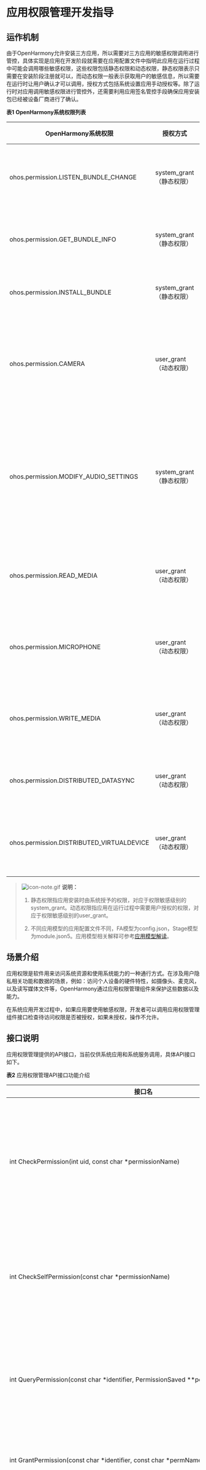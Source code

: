 # 应用权限管理开发指导


## 运作机制

由于OpenHarmony允许安装三方应用，所以需要对三方应用的敏感权限调用进行管控，具体实现是应用在开发阶段就需要在应用配置文件中指明此应用在运行过程中可能会调用哪些敏感权限，这些权限包括静态权限和动态权限，静态权限表示只需要在安装阶段注册就可以，而动态权限一般表示获取用户的敏感信息，所以需要在运行时让用户确认才可以调用，授权方式包括系统设置应用手动授权等。除了运行时对应用调用敏感权限进行管控外，还需要利用应用签名管控手段确保应用安装包已经被设备厂商进行了确认。

  **表1** **OpenHarmony系统权限列表**
  
  | **OpenHarmony系统权限** | **授权方式** | **权限说明** | 
  | -------- | -------- | -------- |
  | ohos.permission.LISTEN_BUNDLE_CHANGE | system_grant（静态权限） | 允许该应用获取应用变化消息。 | 
  | ohos.permission.GET_BUNDLE_INFO | system_grant（静态权限） | 允许该应用获取应用信息。 | 
  | ohos.permission.INSTALL_BUNDLE | system_grant（静态权限） | 允许该应用安装应用。 | 
  | ohos.permission.CAMERA | user_grant（动态权限） | 此应用可随时使用相机拍摄照片和录制视频。 | 
  | ohos.permission.MODIFY_AUDIO_SETTINGS | system_grant（静态权限） | 允许该应用修改全局音频设置，例如音量和用于输出的扬声器。 | 
  | ohos.permission.READ_MEDIA | user_grant（动态权限） | 允许该应用读取您的视频收藏。 | 
  | ohos.permission.MICROPHONE | user_grant（动态权限） | 此应用可随时使用麦克风进行录音。 | 
  | ohos.permission.WRITE_MEDIA | user_grant（动态权限） | 允许该应用写入您的音乐收藏。 | 
  | ohos.permission.DISTRIBUTED_DATASYNC | user_grant（动态权限） | 管控分布式数据传输能力。 | 
  | ohos.permission.DISTRIBUTED_VIRTUALDEVICE | user_grant（动态权限） | 允许应用使用分布式虚拟能力。 | 

> ![icon-note.gif](public_sys-resources/icon-note.gif) **说明：**
> 
> 1. 静态权限指应用安装时由系统授予的权限，对应于权限敏感级别的system_grant。动态权限指应用在运行过程中需要用户授权的权限，对应于权限敏感级别的user_grant。
>
> 2. 不同应用模型的应用配置文件不同，FA模型为config.json，Stage模型为module.json5。应用模型相关解释可参考[应用模型解读](../../application-dev/application-models/application-model-description.md)。

## 场景介绍

应用权限是软件用来访问系统资源和使用系统能力的一种通行方式。在涉及用户隐私相关功能和数据的场景，例如：访问个人设备的硬件特性，如摄像头、麦克风，以及读写媒体文件等，OpenHarmony通过应用权限管理组件来保护这些数据以及能力。

在系统应用开发过程中，如果应用要使用敏感权限，开发者可以调用应用权限管理组件接口检查待访问权限是否被授权，如果未授权，操作不允许。


## 接口说明

应用权限管理提供的API接口，当前仅供系统应用和系统服务调用，具体API接口如下。

  **表2** 应用权限管理API接口功能介绍

| 接口名 | 描述 | 
| -------- | -------- |
| int&nbsp;CheckPermission(int&nbsp;uid,&nbsp;const&nbsp;char&nbsp;\*permissionName) | 检查指定UID的应用进程是否具有访问系统服务API的权限 | 
| int&nbsp;CheckSelfPermission(const&nbsp;char&nbsp;\*permissionName) | 检查调用者是否具有访问系统服务API的权限 | 
| int&nbsp;QueryPermission(const&nbsp;char&nbsp;\*identifier,&nbsp;PermissionSaved&nbsp;\*\*permissions,&nbsp;int&nbsp;\*permNum) | 查询应用申请的所有权限，并检查权限是否被授予 | 
| int&nbsp;GrantPermission(const&nbsp;char&nbsp;\*identifier,&nbsp;const&nbsp;char&nbsp;\*permName) | 将指定权限授予应用程序 | 
| int&nbsp;RevokePermission(const&nbsp;char&nbsp;\*identifier,&nbsp;const&nbsp;char&nbsp;\*permName) | 收回应用程序的指定权限 | 
| int&nbsp;GrantRuntimePermission(int&nbsp;uid,&nbsp;const&nbsp;char&nbsp;\*permissionName) | 应用运行时动态授予指定权限 | 
| int&nbsp;RevokeRuntimePermission(int&nbsp;uid,&nbsp;const&nbsp;char&nbsp;\*permissionName) | 应用运行时动态撤销指定权限 | 


## 开发步骤

本部分以包管理器的应用权限开发为例进行讲解。开发过程中，首先需要明确涉及的敏感权限，并在config.json中声明该权限，在安装应用程序时，包管理器会调用应用权限管理组件的接口检查该权限是否被授予，若授予，安装流程正常进行，否则安装失败。

1. 在开发过程中，包管理器明确需要安装应用的权限（ohos.permission.INSTALL_BUNDLE），并在config.json中声明该权限。
  FA模型：需要在config.json中声明权限，示例：
  ```json
  {
    "module": {
        "package": "ohos.demo.kitframework",
        "deviceType": [
            "phone", "tv","tablet", "car","smartWatch","sportsWatch","smartCamera", "smartVision"
        ],
        "reqPermissions": [{
          "name": "ohos.permission.INSTALL_BUNDLE",
          "reason": "install bundle",
          "usedScene": {
            "ability": [
              "KitFramework"
              ],
            "when": "always"
          }
        },
        {
          "name": "ohos.permission.LISTEN_BUNDLE_CHANGE",
          "reason": "install bundle",
          "usedScene": {
            "ability": [
              "KitFramework"
              ],
            "when": "always"
          }
        },
        {
          "name": "ohos.permission.GET_BUNDLE_INFO",
          "reason": "install bundle",
          "usedScene": {
            "ability": [
              "KitFramework"
              ],
            "when": "always"
          }
        }
      ]
    }
  }
  ```
  Stage模型：需要在module.json5中声明权限，示例：
  ```json
  {
    "module": {
      "requestPermissions": [{
        "name": "ohos.permission.INSTALL_BUNDLE",
        "reason": "install bundle",
        "usedScene": {
          "ability": [
            "KitFramework"
          ],
          "when": "always"
        }
      },
      {
        "name": "ohos.permission.LISTEN_BUNDLE_CHANGE",
        "reason": "install bundle",
        "usedScene": {
          "ability": [
            "KitFramework"
          ],
          "when": "always"
        }
      },
      {
        "name": "ohos.permission.GET_BUNDLE_INFO",
        "reason": "install bundle",
        "usedScene": {
          "ability": [
            "KitFramework"
          ],
          "when": "always"
        }
      }]
    }
  }
  ```

2. 当包管理器开发应用安装功能接口时，会调用权限管理相关接口检查自身是否具有安装应用程序的权限，例如：以安装应用的权限名"ohos.permission.INSTALL_BUNDLE"作为入参，调用CheckPermission接口检查包管理器是否具有安装应用的权限，如果有权限，安装流程继续执行，否则返回安装失败。
     
   ```c++
   constexpr static char PERMISSION_INSTALL_BUNDLE[] = "ohos.permission.INSTALL_BUNDLE";
   
   bool Install(const char *hapPath, const InstallParam *installParam, InstallerCallback installerCallback)
   {
       if ((hapPath == nullptr) || (installerCallback == nullptr) || (installParam == nullptr)) {
           HILOG_ERROR(HILOG_MODULE_APP, "BundleManager install failed due to nullptr parameters");
           return false;
       }
       // 检查ohos.permission.INSTALL_BUNDLE权限是否被授予
       if (CheckPermission(0, static_cast<const char *>(PERMISSION_INSTALL_BUNDLE)) != GRANTED) {
           HILOG_ERROR(HILOG_MODULE_APP, "BundleManager install failed due to permission denied");
           return false;  // 返回安装失败
       }
       // 安装流程
       ...
   }
   ```
